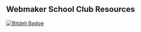 ## Webmaker School Club Resources


[![Bitdeli Badge](https://d2weczhvl823v0.cloudfront.net/emmairwin/club_resources/trend.png)](https://bitdeli.com/free "Bitdeli Badge")

